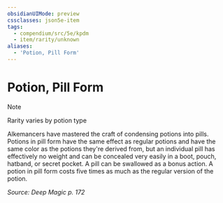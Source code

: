```yaml
---
obsidianUIMode: preview
cssclasses: json5e-item
tags:
  - compendium/src/5e/kpdm
  - item/rarity/unknown
aliases:
  - 'Potion, Pill Form'
---
```

# Potion, Pill Form


> [!note]
> Rarity varies by potion type

Alkemancers have mastered the craft of condensing potions into pills. Potions in pill form have the same effect as regular potions and have the same color as the potions they're derived from, but an individual pill has effectively no weight and can be concealed very easily in a boot, pouch, hatband, or secret pocket. A pill can be swallowed as a bonus action. A potion in pill form costs five times as much as the regular version of the potion.

*Source: Deep Magic p. 172*
